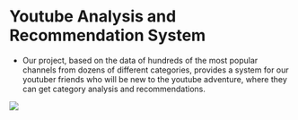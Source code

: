 # Youtube Analysis and Recommendation System


* Our project, based on the data of hundreds of the most popular channels from dozens of different categories, provides a system for our youtuber friends who will be new to the youtube adventure, where they can get category analysis and recommendations.

![](https://drive.google.com/file/d/1_7F9_DmDN2lECAPydnieIdMFadGZTYk2/view?usp=sharing)
